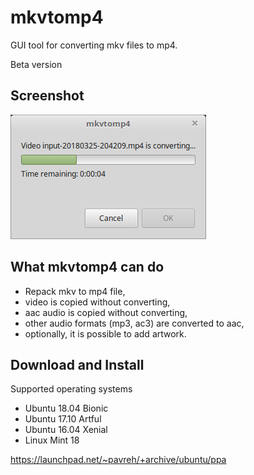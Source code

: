 # mkvtomp4
GUI tool for converting mkv files to mp4.

Beta version

## Screenshot
![mkvtomp4](/screenshot.png?raw=true)

## What mkvtomp4 can do
* Repack mkv to mp4 file,
* video is copied without converting,
* aac audio is copied without converting,
* other audio formats (mp3, ac3) are converted to aac,
* optionally, it is possible to add artwork.

## Download and Install
Supported operating systems
* Ubuntu 18.04 Bionic
* Ubuntu 17.10 Artful
* Ubuntu 16.04 Xenial
* Linux Mint 18

https://launchpad.net/~pavreh/+archive/ubuntu/ppa
